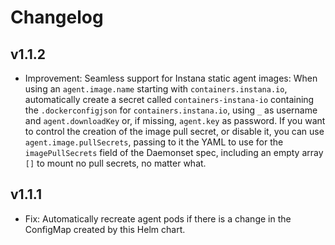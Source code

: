# Changelog

## v1.1.2

* Improvement: Seamless support for Instana static agent images: When using an `agent.image.name` starting with `containers.instana.io`, automatically create a secret called `containers-instana-io` containing the `.dockerconfigjson` for `containers.instana.io`, using `_` as username and `agent.downloadKey` or, if missing, `agent.key` as password. If you want to control the creation of the image pull secret, or disable it, you can use `agent.image.pullSecrets`, passing to it the YAML to use for the `imagePullSecrets` field of the Daemonset spec, including an empty array `[]` to mount no pull secrets, no matter what.

## v1.1.1

* Fix: Automatically recreate agent pods if there is a change in the ConfigMap created by this Helm chart.
